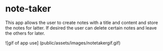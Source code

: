 # note-taker
This app allows the user to create notes with a title and content and store the notes for latter. If desired the user can delete certain notes and leave the others for later.

![gif of app use] (public/assets/images/notetakergif.gif)

